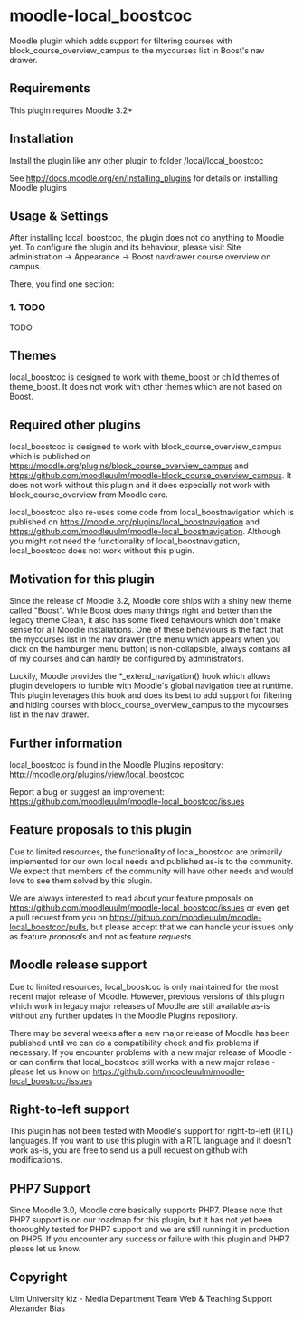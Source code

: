 moodle-local_boostcoc
=====================

Moodle plugin which adds support for filtering courses with block_course_overview_campus to the mycourses list in Boost's nav drawer.


Requirements
------------

This plugin requires Moodle 3.2+


Installation
------------

Install the plugin like any other plugin to folder
/local/local_boostcoc

See http://docs.moodle.org/en/Installing_plugins for details on installing Moodle plugins


Usage & Settings
----------------

After installing local_boostcoc, the plugin does not do anything to Moodle yet.
To configure the plugin and its behaviour, please visit Site administration -> Appearance -> Boost navdrawer course overview on campus.

There, you find one section:

### 1. TODO

TODO


Themes
------

local_boostcoc is designed to work with theme_boost or child themes of theme_boost.
It does not work with other themes which are not based on Boost.


Required other plugins
----------------------

local_boostcoc is designed to work with block_course_overview_campus which is published on https://moodle.org/plugins/block_course_overview_campus and https://github.com/moodleuulm/moodle-block_course_overview_campus.
It does not work without this plugin and it does especially not work with block_course_overview from Moodle core.

local_boostcoc also re-uses some code from local_boostnavigation which is published on https://moodle.org/plugins/local_boostnavigation and https://github.com/moodleuulm/moodle-local_boostnavigation.
Although you might not need the functionality of local_boostnavigation, local_boostcoc does not work without this plugin.


Motivation for this plugin
--------------------------

Since the release of Moodle 3.2, Moodle core ships with a shiny new theme called "Boost". While Boost does many things right and better than the legacy theme Clean, it also has some fixed behaviours which don't make sense for all Moodle installations. One of these behaviours is the fact that the mycourses list in the nav drawer (the menu which appears when you click on the hamburger menu button) is non-collapsible, always contains all of my courses and can hardly be configured by administrators.

Luckily, Moodle provides the *_extend_navigation() hook which allows plugin developers to fumble with Moodle's global navigation tree at runtime. This plugin leverages this hook and does its best to add support for filtering and hiding courses with block_course_overview_campus to the mycourses list in the nav drawer.


Further information
-------------------

local_boostcoc is found in the Moodle Plugins repository: http://moodle.org/plugins/view/local_boostcoc

Report a bug or suggest an improvement: https://github.com/moodleuulm/moodle-local_boostcoc/issues


Feature proposals to this plugin
--------------------------------

Due to limited resources, the functionality of local_boostcoc are primarily implemented for our own local needs and published as-is to the community. We expect that members of the community will have other needs and would love to see them solved by this plugin.

We are always interested to read about your feature proposals on https://github.com/moodleuulm/moodle-local_boostcoc/issues or even get a pull request from you on https://github.com/moodleuulm/moodle-local_boostcoc/pulls, but please accept that we can handle your issues only as feature _proposals_ and not as feature _requests_.


Moodle release support
----------------------

Due to limited resources, local_boostcoc is only maintained for the most recent major release of Moodle. However, previous versions of this plugin which work in legacy major releases of Moodle are still available as-is without any further updates in the Moodle Plugins repository.

There may be several weeks after a new major release of Moodle has been published until we can do a compatibility check and fix problems if necessary. If you encounter problems with a new major release of Moodle - or can confirm that local_boostcoc still works with a new major relase - please let us know on https://github.com/moodleuulm/moodle-local_boostcoc/issues


Right-to-left support
---------------------

This plugin has not been tested with Moodle's support for right-to-left (RTL) languages.
If you want to use this plugin with a RTL language and it doesn't work as-is, you are free to send us a pull request on
github with modifications.


PHP7 Support
------------

Since Moodle 3.0, Moodle core basically supports PHP7.
Please note that PHP7 support is on our roadmap for this plugin, but it has not yet been thoroughly tested for PHP7 support and we are still running it in production on PHP5.
If you encounter any success or failure with this plugin and PHP7, please let us know.


Copyright
---------

Ulm University
kiz - Media Department
Team Web & Teaching Support
Alexander Bias
